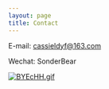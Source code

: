 ```yaml
---
layout: page
title: Contact
---
```


E-mail: cassieldyf@163.com

Wechat: SonderBear

<a href="https://imgchr.com/i/BYEcHH"><img src="https://s1.ax1x.com/2020/10/30/BYEcHH.gif" alt="BYEcHH.gif" border="0" /></a>
